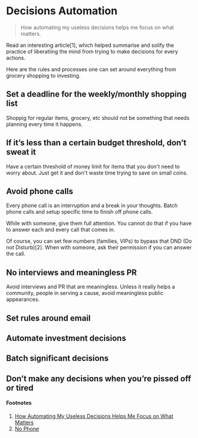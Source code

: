 # Decisions Automation

> How automating my useless decisions helps me focus on what matters.

Read an interesting article[1], which helped summarise and solify the practice of liberatiing the mind from trying to make decisions for every actions.

Here are the rules and processes one can set around everything from grocery shopping to investing.

## Set a deadline for the weekly/monthly shopping list

Shoppig for regular items, grocery, etc should not be something that needs planning every time it happens.

## If it’s less than a certain budget threshold, don’t sweat it

Have a certain threshold of money limit for items that you don't need to worry about. Just get it and don't waste time trying to save on small coins.

## Avoid phone calls

Every phone call is an interruption and a break in your thoughts. Batch phone calls and setup specific time to finish off phone calls.

While with someone, give them full attention. You cannot do that if you have to answer each and every call that comes in.

Of course, you can set few numbers (families, VIPs) to bypass that DND (Do not Disturb)[2]. When with someone, ask their permission if you can answer the call.

## No interviews and meaningless PR

Avoid interviews and PR that are meaningless. Unless it really helps a community, people in serving a cause, avoid meaningless public appearances.

## Set rules around email
## Automate investment decisions
## Batch significant decisions
## Don’t make any decisions when you’re pissed off or tired


#### Footnotes

1. [How Automating My Useless Decisions Helps Me Focus on What Matters](https://forge.medium.com/how-automating-my-useless-decisions-helps-me-focus-on-what-matters-4c72295a74d4)
2. [No Phone](https://no.phone.wtf)